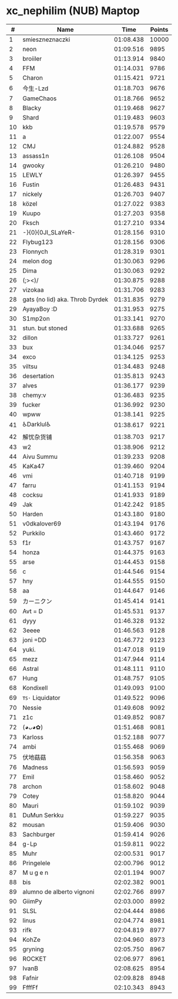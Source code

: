 # xc_nephilim (NUB) Maptop

|  # | Name | Time | Points |
|-------------- | -------------- | -------------- | -------------- | 
| 1 | smieszneznaczki | 01:08.438 | 10000 | 
| 2 | neon | 01:09.516 | 9895 | 
| 3 | broiiler | 01:13.914 | 9840 | 
| 4 | FFM | 01:14.031 | 9786 | 
| 5 | Charon | 01:15.421 | 9721 | 
| 6 | 今生-Lzd | 01:18.703 | 9676 | 
| 7 | GameChaos | 01:18.766 | 9652 | 
| 8 | Blacky | 01:19.468 | 9627 | 
| 9 | Shard | 01:19.483 | 9603 | 
| 10 | kkb | 01:19.578 | 9579 | 
| 11 | a | 01:22.007 | 9554 | 
| 12 | CMJ | 01:24.882 | 9528 | 
| 13 | assass1n | 01:26.108 | 9504 | 
| 14 | gwooky | 01:26.210 | 9480 | 
| 15 | LEWLY | 01:26.397 | 9455 | 
| 16 | Fustin | 01:26.483 | 9431 | 
| 17 | nickely | 01:26.703 | 9407 | 
| 18 | közel | 01:27.022 | 9383 | 
| 19 | Kuupo | 01:27.203 | 9358 | 
| 20 | Fksch | 01:27.210 | 9334 | 
| 21 | -}{0}{0JI_SLaYeR- | 01:28.156 | 9310 | 
| 22 | Flybug123 | 01:28.156 | 9306 | 
| 23 | Flonnych | 01:28.319 | 9301 | 
| 24 | melon dog | 01:30.063 | 9296 | 
| 25 | Dima | 01:30.063 | 9292 | 
| 26 | (;><)/ | 01:30.875 | 9288 | 
| 27 | vizokaa | 01:31.706 | 9283 | 
| 28 | gats (no lid) aka. Throb Dyrdek | 01:31.835 | 9279 | 
| 29 | AyayaBoy :D | 01:31.953 | 9275 | 
| 30 | S1mp2on | 01:33.141 | 9270 | 
| 31 | stun. but stoned | 01:33.688 | 9265 | 
| 32 | dillon | 01:33.727 | 9261 | 
| 33 | bux | 01:34.046 | 9257 | 
| 34 | exco | 01:34.125 | 9253 | 
| 35 | viltsu | 01:34.483 | 9248 | 
| 36 | desertation | 01:35.813 | 9243 | 
| 37 | alves | 01:36.177 | 9239 | 
| 38 | chemy:v | 01:36.483 | 9235 | 
| 39 | fucker | 01:36.992 | 9230 | 
| 40 | wpww | 01:38.141 | 9225 | 
| 41 | ♿Darklul♿ | 01:38.617 | 9221 | 
| 42 | 解忧杂货铺 | 01:38.703 | 9217 | 
| 43 | w2 | 01:38.906 | 9212 | 
| 44 | Aivu Summu | 01:39.233 | 9208 | 
| 45 | KaKa47 | 01:39.460 | 9204 | 
| 46 | vmi | 01:40.718 | 9199 | 
| 47 | farru | 01:41.153 | 9194 | 
| 48 | cocksu | 01:41.933 | 9189 | 
| 49 | Jak | 01:42.242 | 9185 | 
| 50 | Harden | 01:43.180 | 9180 | 
| 51 | v0dkalover69 | 01:43.194 | 9176 | 
| 52 | Purkkilo | 01:43.460 | 9172 | 
| 53 | f1r | 01:43.757 | 9167 | 
| 54 | honza | 01:44.375 | 9163 | 
| 55 | arse | 01:44.453 | 9158 | 
| 56 | c | 01:44.546 | 9154 | 
| 57 | hny | 01:44.555 | 9150 | 
| 58 | aa | 01:44.647 | 9146 | 
| 59 | カーニクン | 01:45.414 | 9141 | 
| 60 | Avt = D | 01:45.531 | 9137 | 
| 61 | dyyy | 01:46.328 | 9132 | 
| 62 | 3eeee | 01:46.563 | 9128 | 
| 63 | joni =DD | 01:46.772 | 9123 | 
| 64 | yuki. | 01:47.018 | 9119 | 
| 65 | mezz | 01:47.944 | 9114 | 
| 66 | Astral | 01:48.111 | 9110 | 
| 67 | Hung | 01:48.757 | 9105 | 
| 68 | Kondixell | 01:49.093 | 9100 | 
| 69 | ᴛꜱ٠ Liquidator | 01:49.522 | 9096 | 
| 70 | Nessie | 01:49.608 | 9092 | 
| 71 | z1c | 01:49.852 | 9087 | 
| 72 | (◕ᴗ◕✿) | 01:51.468 | 9081 | 
| 73 | Karloss | 01:52.188 | 9077 | 
| 74 | ambi | 01:55.468 | 9069 | 
| 75 | 伏地菇菇 | 01:56.358 | 9063 | 
| 76 | Madness | 01:56.593 | 9059 | 
| 77 | Emil | 01:58.460 | 9052 | 
| 78 | archon | 01:58.602 | 9048 | 
| 79 | Cotey | 01:58.820 | 9044 | 
| 80 | Mauri | 01:59.102 | 9039 | 
| 81 | DuMun Serkku | 01:59.227 | 9035 | 
| 82 | mousan | 01:59.406 | 9030 | 
| 83 | Sachburger | 01:59.414 | 9026 | 
| 84 | g-Lp | 01:59.811 | 9022 | 
| 85 | Muhr | 02:00.531 | 9017 | 
| 86 | Pringelele | 02:00.796 | 9012 | 
| 87 | M u g e n | 02:01.194 | 9007 | 
| 88 | bis | 02:02.382 | 9001 | 
| 89 | alumno de alberto vignoni | 02:02.766 | 8997 | 
| 90 | GiimPy | 02:03.000 | 8992 | 
| 91 | SLSL | 02:04.444 | 8986 | 
| 92 | linus | 02:04.774 | 8981 | 
| 93 | rifk | 02:04.819 | 8977 | 
| 94 | KohZe | 02:04.960 | 8973 | 
| 95 | gryning | 02:05.750 | 8967 | 
| 96 | ROCKET | 02:06.977 | 8961 | 
| 97 | IvanB | 02:08.625 | 8954 | 
| 98 | Fafnir | 02:09.828 | 8948 | 
| 99 | FfffFf | 02:10.343 | 8943 | 

